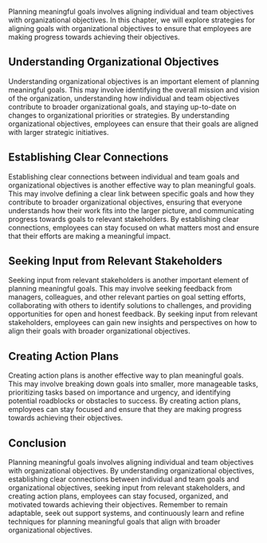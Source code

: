 
Planning meaningful goals involves aligning individual and team objectives with organizational objectives. In this chapter, we will explore strategies for aligning goals with organizational objectives to ensure that employees are making progress towards achieving their objectives.

Understanding Organizational Objectives
---------------------------------------

Understanding organizational objectives is an important element of planning meaningful goals. This may involve identifying the overall mission and vision of the organization, understanding how individual and team objectives contribute to broader organizational goals, and staying up-to-date on changes to organizational priorities or strategies. By understanding organizational objectives, employees can ensure that their goals are aligned with larger strategic initiatives.

Establishing Clear Connections
------------------------------

Establishing clear connections between individual and team goals and organizational objectives is another effective way to plan meaningful goals. This may involve defining a clear link between specific goals and how they contribute to broader organizational objectives, ensuring that everyone understands how their work fits into the larger picture, and communicating progress towards goals to relevant stakeholders. By establishing clear connections, employees can stay focused on what matters most and ensure that their efforts are making a meaningful impact.

Seeking Input from Relevant Stakeholders
----------------------------------------

Seeking input from relevant stakeholders is another important element of planning meaningful goals. This may involve seeking feedback from managers, colleagues, and other relevant parties on goal setting efforts, collaborating with others to identify solutions to challenges, and providing opportunities for open and honest feedback. By seeking input from relevant stakeholders, employees can gain new insights and perspectives on how to align their goals with broader organizational objectives.

Creating Action Plans
---------------------

Creating action plans is another effective way to plan meaningful goals. This may involve breaking down goals into smaller, more manageable tasks, prioritizing tasks based on importance and urgency, and identifying potential roadblocks or obstacles to success. By creating action plans, employees can stay focused and ensure that they are making progress towards achieving their objectives.

Conclusion
----------

Planning meaningful goals involves aligning individual and team objectives with organizational objectives. By understanding organizational objectives, establishing clear connections between individual and team goals and organizational objectives, seeking input from relevant stakeholders, and creating action plans, employees can stay focused, organized, and motivated towards achieving their objectives. Remember to remain adaptable, seek out support systems, and continuously learn and refine techniques for planning meaningful goals that align with broader organizational objectives.
